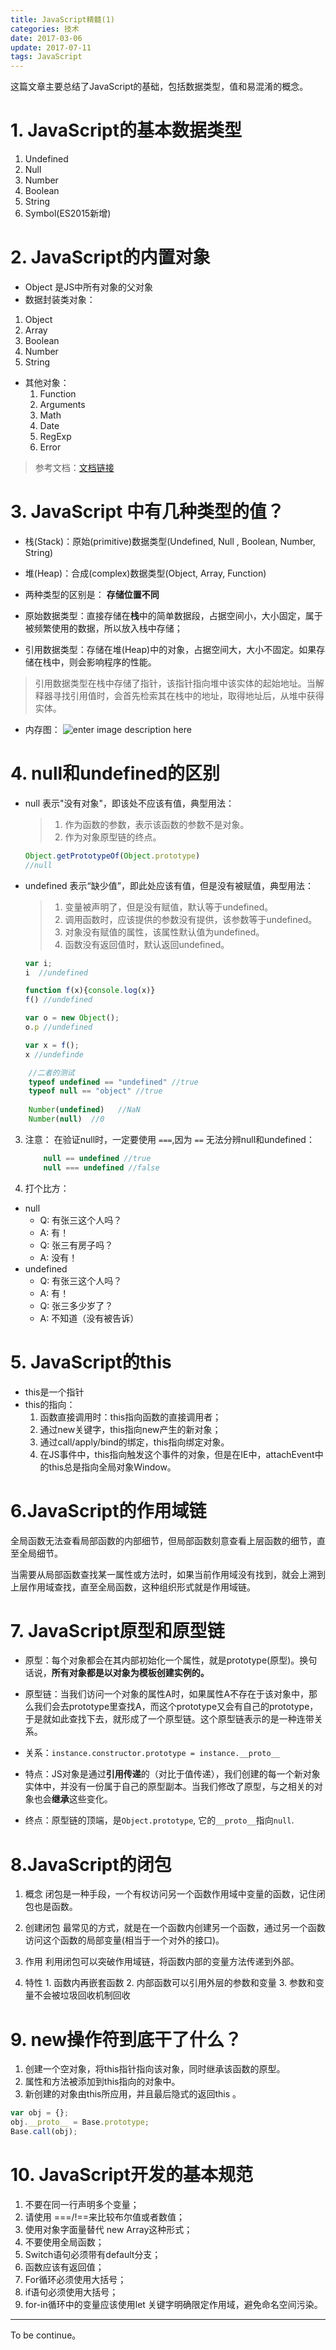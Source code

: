 ```yaml
---
title: JavaScript精髓(1)
categories: 技术
date: 2017-03-06 
update: 2017-07-11
tags: JavaScript
---
```


这篇文章主要总结了JavaScript的基础，包括数据类型，值和易混淆的概念。
<!--more-->

# 1. JavaScript的基本数据类型

 1. Undefined
 2. Null
 3. Number
 4. Boolean
 5. String
 6. Symbol(ES2015新增)

# 2. JavaScript的内置对象

 - Object 是JS中所有对象的父对象
 - 数据封装类对象：
  1. Object
  2. Array
  3. Boolean
  4. Number
  5. String
 - 其他对象：
	 1. Function
	 2. Arguments
	 3. Math
	 4. Date
	 5. RegExp
	 6. Error 

> 参考文档：[文档链接](http://www.ibm.com/developerworks/cn/web/wa-objectsinjs-v1b/index.html)



# 3. JavaScript 中有几种类型的值？

 - 栈(Stack)：原始(primitive)数据类型(Undefined, Null , Boolean, Number, String)
 - 堆(Heap)：合成(complex)数据类型(Object, Array, Function)

 - 两种类型的区别是： **存储位置不同**
 - 原始数据类型：直接存储在**栈**中的简单数据段，占据空间小，大小固定，属于被频繁使用的数据，所以放入栈中存储；
 - 引用数据类型：存储在堆(Heap)中的对象，占据空间大，大小不固定。如果存储在栈中，则会影响程序的性能。
 > 引用数据类型在栈中存储了指针，该指针指向堆中该实体的起始地址。当解释器寻找引用值时，会首先检索其在栈中的地址，取得地址后，从堆中获得实体。

 - 内存图： 
 ![enter image description here](https://camo.githubusercontent.com/d1947e624a0444d1032a85800013df487adc5550/687474703a2f2f7777772e77337363686f6f6c2e636f6d2e636e2f692f63745f6a735f76616c75652e676966)



# 4. null和undefined的区别

 - null 表示"没有对象"，即该处不应该有值，典型用法：

    > 1. 作为函数的参数，表示该函数的参数不是对象。
    > 2. 作为对象原型链的终点。 
    
    ```js
    Object.getPrototypeOf(Object.prototype)
    //null
    ```

 - undefined 表示“缺少值”，即此处应该有值，但是没有被赋值，典型用法：

    > 1. 变量被声明了，但是没有赋值，默认等于undefined。
    > 2. 调用函数时，应该提供的参数没有提供，该参数等于undefined。
    > 3. 对象没有赋值的属性，该属性默认值为undefined。
    > 4. 函数没有返回值时，默认返回undefined。
    ```js
    var i;
    i  //undefined
    
    function f(x){console.log(x)}
    f() //undefined
    
    var o = new Object();
    o.p //undefined
    
    var x = f();
    x //undefinde
    ```


```js
	//二者的测试
	typeof undefined == "undefined" //true
	typeof null == "object" //true
	
	Number(undefined)   //NaN
	Number(null)  //0
```

 3. 注意：
	 在验证null时，一定要使用 `===`,因为 `==` 无法分辨null和undefined：
	 
	```js
	    null == undefined //true
	    null === undefined //false
	```
 4. 打个比方： 
  - null
	  - Q: 有张三这个人吗？
	  - A:  有！
	  - Q: 张三有房子吗？
	  - A: 没有！
  - undefined
	  - Q: 有张三这个人吗？
	  - A: 有！
	  - Q: 张三多少岁了？
	  - A: 不知道（没有被告诉）



# 5. JavaScript的this

 - this是一个指针
 - this的指向：
	 1. 函数直接调用时：this指向函数的直接调用者；
	 2. 通过new关键字，this指向new产生的新对象；
	 3. 通过call/apply/bind的绑定，this指向绑定对象。
	 4. 在JS事件中，this指向触发这个事件的对象，但是在IE中，attachEvent中的this总是指向全局对象Window。



# 6.JavaScript的作用域链
全局函数无法查看局部函数的内部细节，但局部函数刻意查看上层函数的细节，直至全局细节。

当需要从局部函数查找某一属性或方法时，如果当前作用域没有找到，就会上溯到上层作用域查找，直至全局函数，这种组织形式就是作用域链。
 




# 7. JavaScript原型和原型链

 - 原型：每个对象都会在其内部初始化一个属性，就是prototype(原型)。换句话说，**所有对象都是以对象为模板创建实例的。**

 - 原型链：当我们访问一个对象的属性A时，如果属性A不存在于该对象中，那么我们会去prototype里查找A，而这个prototype又会有自己的prototype，于是就如此查找下去，就形成了一个原型链。这个原型链表示的是一种连带关系。

 - 关系：`instance.constructor.prototype = instance.__proto__`

 - 特点：JS对象是通过**引用传递**的（对比于值传递），我们创建的每一个新对象实体中，并没有一份属于自己的原型副本。当我们修改了原型，与之相关的对象也会**继承**这些变化。
 - 终点：原型链的顶端，是`Object.prototype`, 它的`__proto__`指向`null`.

# 8.JavaScript的闭包

 1. 概念
	闭包是一种手段，一个有权访问另一个函数作用域中变量的函数，记住闭包也是函数。
	
 2. 创建闭包
  最常见的方式，就是在一个函数内创建另一个函数，通过另一个函数访问这个函数的局部变量(相当于一个对外的接口)。
  
 3. 作用
	利用闭包可以突破作用域链，将函数内部的变量方法传递到外部。
	
 4. 特性
		 1. 函数内再嵌套函数
		 2. 内部函数可以引用外层的参数和变量
		 3. 参数和变量不会被垃圾回收机制回收

# 9. new操作符到底干了什么？
 1. 创建一个空对象，将this指针指向该对象，同时继承该函数的原型。
 2. 属性和方法被添加到this指向的对象中。
 3. 新创建的对象由this所应用，并且最后隐式的返回this 。
 
 ```js
 var obj = {};
 obj.__proto__ = Base.prototype;
 Base.call(obj);
 ```


# 10. JavaScript开发的基本规范

 1. 不要在同一行声明多个变量；
 2. 请使用 ===/!==来比较布尔值或者数值；
 3. 使用对象字面量替代 new Array这种形式；
 4. 不要使用全局函数；
 5. Switch语句必须带有default分支；
 6. 函数应该有返回值；
 7. For循环必须使用大括号；
 8. if语句必须使用大括号；
 9. for-in循环中的变量应该使用let 关键字明确限定作用域，避免命名空间污染。


----------
To be continue。